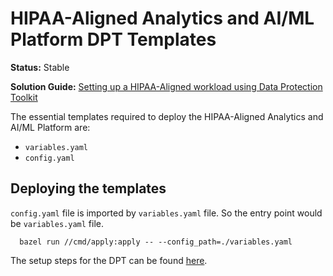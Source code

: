 # HIPAA-Aligned Analytics and AI/ML Platform DPT Templates

**Status:** Stable

**Solution Guide:**
[Setting up a HIPAA-Aligned workload using Data Protection Toolkit](http://services.google.com/fh/files/misc/hipaa_technical_solution_guide.pdf)

The essential templates required to deploy the HIPAA-Aligned Analytics and AI/ML
Platform are:

- `variables.yaml`
- `config.yaml`

## Deploying the templates

`config.yaml` file is imported by `variables.yaml` file. So the entry point
would be `variables.yaml` file.

```shell
  bazel run //cmd/apply:apply -- --config_path=./variables.yaml
```

The setup steps for the DPT can be found [here](../..).
